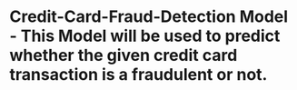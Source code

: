 # Credit-Card-Fraud-Detection Model - This Model will be used to predict whether the given credit card transaction is a fraudulent or not.
